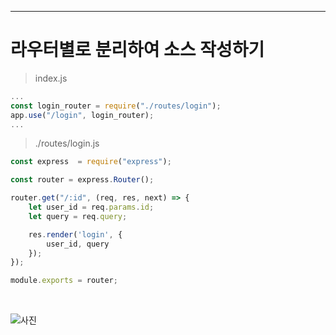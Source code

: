 ***
# 라우터별로 분리하여 소스 작성하기

> index.js

```javascript
...
const login_router = require("./routes/login");
app.use("/login", login_router);
...
```

> ./routes/login.js

```javascript
const express  = require("express");

const router = express.Router();

router.get("/:id", (req, res, next) => {
    let user_id = req.params.id;
    let query = req.query;

    res.render('login', {
        user_id, query
    });
});

module.exports = router;
```

<br>

![사진](https://media.discordapp.net/attachments/1197382009174097990/1198826000876851300/image.png?ex=65c050b7&is=65addbb7&hm=a58c72e2ae8fb2dbbcc709887ddb7e65fbefcb2bd888c1e722f6d0056ac3c014&=&format=webp&quality=lossless&width=1094&height=654)

